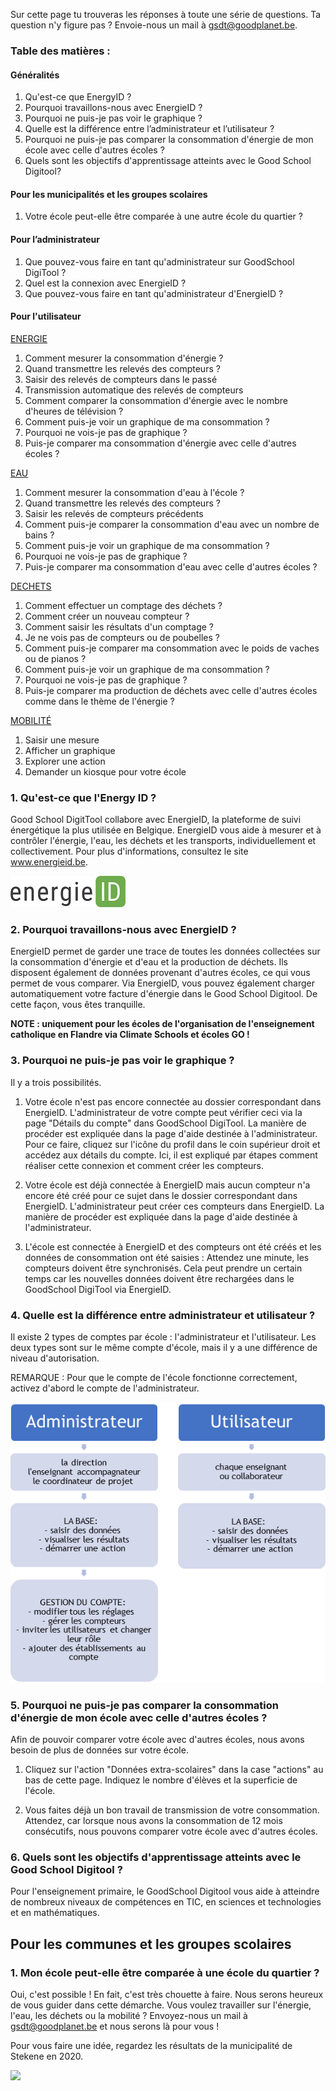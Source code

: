 Sur cette page tu trouveras les réponses à toute une série de questions. Ta question n'y figure pas ? Envoie-nous un mail à gsdt@goodplanet.be.

### Table des matières :

#### Généralités
1. Qu'est-ce que EnergyID ? 
2. Pourquoi travaillons-nous avec EnergieID ?
3. Pourquoi ne puis-je pas voir le graphique ?
4. Quelle est la différence entre l’administrateur et l’utilisateur ?   
5. Pourquoi ne puis-je pas comparer la consommation d'énergie de mon école avec celle d'autres écoles ?
6. Quels sont les objectifs d'apprentissage atteints avec le Good School Digitool?

#### Pour les municipalités et les groupes scolaires
1. Votre école peut-elle être comparée à une autre école du quartier ?

#### Pour l’administrateur
1. Que pouvez-vous faire en tant qu'administrateur sur GoodSchool DigiTool ?
2. Quel est la connexion avec EnergieID ?
3. Que pouvez-vous faire en tant qu'administrateur d'EnergieID ?

#### Pour l'utilisateur

[ENERGIE](https://www.goodschooldigitool.be/faq#energy)

1. Comment mesurer la consommation d'énergie ? 
2. Quand transmettre les relevés des compteurs ?
3. Saisir des relevés de compteurs dans le passé 
4. Transmission automatique des relevés de compteurs
5. Comment comparer la consommation d'énergie avec le nombre d'heures de télévision ? 
6. Comment puis-je voir un graphique de ma consommation ? 
7. Pourquoi ne vois-je pas de graphique ? 
8. Puis-je comparer ma consommation d'énergie avec celle d'autres écoles ? 



[EAU](https://www.goodschooldigitool.be/faq#water)

1. Comment mesurer la consommation d'eau à l'école ?
2. Quand transmettre les relevés des compteurs ?
3. Saisir les relevés de compteurs précédents
4. Comment puis-je comparer la consommation d'eau avec un nombre de bains ?
5. Comment puis-je voir un graphique de ma consommation ?
6. Pourquoi ne vois-je pas de graphique ?
7. Puis-je comparer ma consommation d'eau avec celle d'autres écoles ?



[DECHETS](https://www.goodschooldigitool.be/faq#waste)

1. Comment effectuer un comptage des déchets ?
2. Comment créer un nouveau compteur ?
3. Comment saisir les résultats d'un comptage ?
4. Je ne vois pas de compteurs ou de poubelles ?
5. Comment puis-je comparer ma consommation avec le poids de vaches ou de pianos ?
6. Comment puis-je voir un graphique de ma consommation ?
7. Pourquoi ne vois-je pas de graphique ?
8. Puis-je comparer ma production de déchets avec celle d'autres écoles comme dans le thème de l'énergie ?



[MOBILITÉ](https://www.goodschooldigitool.be/faq#mobility)

1. Saisir une mesure
2. Afficher un graphique
4. Explorer une action
5. Demander un kiosque pour votre école


### 1. Qu'est-ce que l'Energy ID ? 

Good School DigitTool collabore avec EnergieID, la plateforme de suivi énergétique la plus utilisée en Belgique. EnergieID vous aide à mesurer et à contrôler l'énergie, l'eau, les déchets et les transports, individuellement et collectivement. Pour plus d'informations, consultez le site www.energieid.be. 

![](https://github.com/GoodPlanetBelgium/text_GSDT/raw/main/images/energie%20ID%20logo.png)

### 2. Pourquoi travaillons-nous avec EnergieID ?

EnergieID permet de garder une trace de toutes les données collectées sur la consommation d'énergie et d'eau et la production de déchets. Ils disposent également de données provenant d'autres écoles, ce qui vous permet de vous comparer. Via EnergieID, vous pouvez également charger automatiquement votre facture d'énergie dans le Good School Digitool. De cette façon, vous êtes tranquille.

**NOTE : uniquement pour les écoles de l'organisation de l'enseignement catholique en Flandre via Climate Schools et écoles GO !**

### 3. Pourquoi ne puis-je pas voir le graphique ?

Il y a trois possibilités.

1) Votre école n'est pas encore connectée au dossier correspondant dans EnergieID. L'administrateur de votre compte peut vérifier ceci via la page "Détails du compte" dans GoodSchool DigiTool. La manière de procéder est expliquée dans la page d'aide destinée à l'administrateur. Pour ce faire, cliquez sur l'icône du profil dans le coin supérieur droit et accédez aux détails du compte. Ici, il est expliqué par étapes comment réaliser cette connexion et comment créer les compteurs.  

2) Votre école est déjà connectée à EnergieID mais aucun compteur n'a encore été créé pour ce sujet dans le dossier correspondant dans EnergieID. L'administrateur peut créer ces compteurs dans EnergieID. La manière de procéder est expliquée dans la page d'aide destinée à l'administrateur.

3) L'école est connectée à EnergieID et des compteurs ont été créés et les données de consommation ont été saisies : Attendez une minute, les compteurs doivent être synchronisés. Cela peut prendre un certain temps car les nouvelles données doivent être rechargées dans le GoodSchool DigiTool via EnergieID.

### 4. Quelle est la différence entre administrateur et utilisateur ?   

Il existe 2 types de comptes par école : l'administrateur et l'utilisateur. Les deux types sont sur le même compte d'école, mais il y a une différence de niveau d'autorisation. 

REMARQUE : Pour que le compte de l'école fonctionne correctement, activez d'abord le compte de l'administrateur.  

![](https://github.com/GoodPlanetBelgium/text_GSDT/raw/main/images/gebruiker%20beheerder%20FR.png)

### 5. Pourquoi ne puis-je pas comparer la consommation d'énergie de mon école avec celle d'autres écoles ?

Afin de pouvoir comparer votre école avec d'autres écoles, nous avons besoin de plus de données sur votre école.

1.	Cliquez sur l'action "Données extra-scolaires" dans la case "actions" au bas de cette page. Indiquez le nombre d'élèves et la superficie de l'école.

2.	Vous faites déjà un bon travail de transmission de votre consommation. Attendez, car lorsque nous avons la consommation de 12 mois consécutifs, nous pouvons comparer votre école avec d'autres écoles.

### 6. Quels sont les objectifs d'apprentissage atteints avec le Good School Digitool ?

Pour l'enseignement primaire, le GoodSchool Digitool vous aide à atteindre de nombreux niveaux de compétences en TIC, en sciences et technologies et en mathématiques. 

## Pour les communes et les groupes scolaires

### 1. Mon école peut-elle être comparée à une école du quartier ?

Oui, c'est possible ! En fait, c'est très chouette à faire. Nous serons heureux de vous guider dans cette démarche. Vous voulez travailler sur l'énergie, l'eau, les déchets ou la mobilité ? Envoyez-nous un mail à gsdt@goodplanet.be et nous serons là pour vous !

Pour vous faire une idée, regardez les résultats de la municipalité de Stekene en 2020.

![](https://github.com/GoodPlanetBelgium/text_GSDT/raw/main/images/mobilit%C3%A9%20stekene.png)

